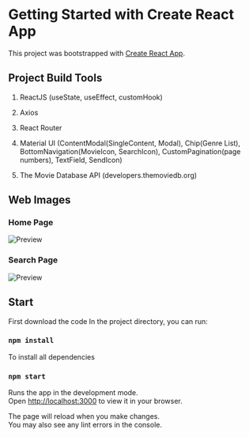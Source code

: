 # Getting Started with Create React App

This project was bootstrapped with [Create React App](https://github.com/facebook/create-react-app).

## Project Build Tools

1. ReactJS (useState, useEffect, customHook)

2. Axios

3. React Router

4. Material UI (ContentModal(SingleContent, Modal), Chip(Genre List), BottomNavigation(MovieIcon, SearchIcon), CustomPagination(page numbers), TextField, SendIcon)

5. The Movie Database API (developers.themoviedb.org)

## Web Images

### Home Page

![Preview](intrackHome.png?raw=true)

### Search Page

![Preview](intrackSearch.png?raw=true)

## Start

First download the code
In the project directory, you can run:

### `npm install`

To install all dependencies

### `npm start`

Runs the app in the development mode.\
Open [http://localhost:3000](http://localhost:3000) to view it in your browser.

The page will reload when you make changes.\
You may also see any lint errors in the console.

